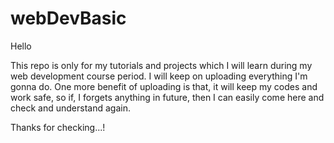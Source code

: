 # webDevBasic
Hello 

  This repo is only for my tutorials and projects which I will learn during my web development course period. I will keep on uploading everything I'm gonna do.
  One more benefit of uploading is that, it will keep my codes and work safe, so if, I forgets anything in future, then I can easily come here and check and understand again.
  
  
 Thanks for checking...!
